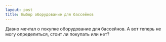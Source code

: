 ```yaml
---
layout: post 
title: Выбор оборудование для бассейнов 
--- 
```

Давно мечтал о покупке оборудование для бассейнов. А вот теперь не могу определиться, стоит ли покупать или нет?